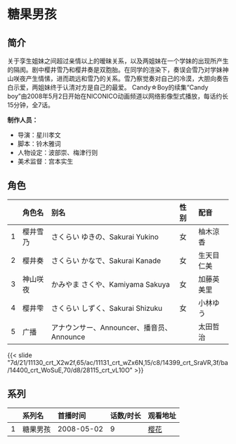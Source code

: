 # 糖果男孩


## 简介

关于孪生姐妹之间超过亲情以上的暧昧关系，以及两姐妹在一个学妹的出现所产生的隔阂。剧中樱井雪乃和樱井奏是双胞胎。在同学的渲染下，奏误会雪乃对学妹神山咲夜产生情愫，进而疏远和雪乃的关系。雪乃察觉奏对自己的冷漠，大胆向奏告白示爱，两姐妹终于认清对方是自己的最爱。
Candy☆Boy的续集“Candy boy”由2008年5月2日开始在NICONICO动画频道以网络影像型式播放，每话约长15分钟，全7话。

**制作人员：**
- 导演：星川孝文
- 脚本：铃木雅词
- 人物设定：波部崇、梅津行则
- 美术监督：宫本实生

## 角色

|     |   角色名   |   别名  | 性别 |  配音  |
|:--- |:------  |:----      |:---  |:--   |
| 1 | 樱井雪乃 | さくらい ゆきの、Sakurai Yukino | 女 | 柚木涼香 |
| 2 | 樱井奏 | さくらい かなで、Sakurai Kanade | 女 | 生天目仁美 |
| 3 | 神山咲夜 | かみやま さくや、Kamiyama Sakuya | 女 | 加藤英美里 |
| 4 | 樱井雫 | さくらい しずく、Sakurai Shizuku | 女 | 小林ゆう |
| 5 | 广播 | アナウンサー、Announcer、播音员、Announce |  | 太田哲治 |

{{< slide "7d/21/11130_crt_X2w2f,65/ac/11131_crt_wZx6N,15/c8/14399_crt_SraVR,3f/ba/14400_crt_WoSuE,70/d8/28115_crt_vL10O" >}}

## 系列

|     |   系列名   |   首播时间  | 话数/时长  | 观看地址 |
|:---  |:------    |:----      |:---       |:---  |
| 1 | 糖果男孩 | 2008-05-02 | 9 | [樱花](https://www.yhdmp.live/vp/8141-2-0.html)  |




